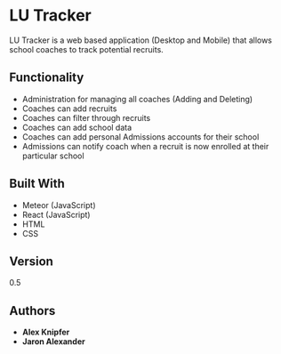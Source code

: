 # LU Tracker

LU Tracker is a web based application (Desktop and Mobile) that allows school coaches to track potential recruits.

## Functionality

* Administration for managing all coaches (Adding and Deleting)
* Coaches can add recruits
* Coaches can filter through recruits
* Coaches can add school data
* Coaches can add personal Admissions accounts for their school
* Admissions can notify coach when a recruit is now enrolled at their particular school

## Built With

* Meteor (JavaScript)
* React (JavaScript)
* HTML
* CSS

## Version

0.5

## Authors

* **Alex Knipfer**
* **Jaron Alexander**
